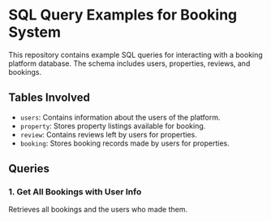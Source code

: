 # SQL Query Examples for Booking System

This repository contains example SQL queries for interacting with a booking platform database. The schema includes users, properties, reviews, and bookings.

## Tables Involved
- `users`: Contains information about the users of the platform.
- `property`: Stores property listings available for booking.
- `review`: Contains reviews left by users for properties.
- `booking`: Stores booking records made by users for properties.

## Queries

### 1. Get All Bookings with User Info
Retrieves all bookings and the users who made them.

